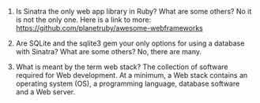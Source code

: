 1. Is Sinatra the only web app library in Ruby? What are some others?
  No it is not the only one. Here is a link to more: https://github.com/planetruby/awesome-webframeworks

2. Are SQLite and the sqlite3 gem your only options for using a database with Sinatra? What are some others?
  No, there are many. 

3. What is meant by the term web stack?
  The collection of software required for Web development. At a minimum, a Web stack contains an operating system (OS), a programming language, database software and a Web server.